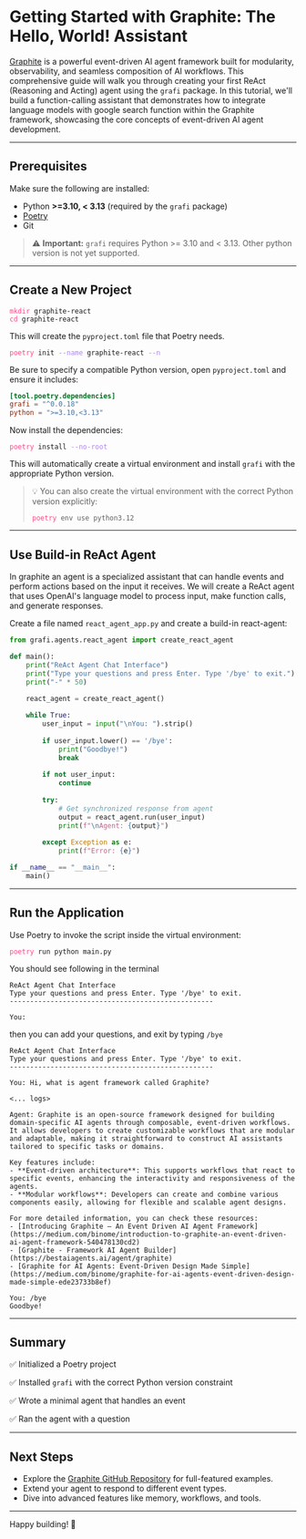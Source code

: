 # Getting Started with Graphite: The Hello, World! Assistant

[Graphite](https://github.com/binome-dev/graphite) is a powerful event-driven AI agent framework built for modularity, observability, and seamless composition of AI workflows. This comprehensive guide will walk you through creating your first ReAct (Reasoning and Acting) agent using the `grafi` package. In this tutorial, we'll build a function-calling assistant that demonstrates how to integrate language models with google search function within the Graphite framework, showcasing the core concepts of event-driven AI agent development.

---

## Prerequisites

Make sure the following are installed:

* Python **>=3.10, < 3.13** (required by the `grafi` package)
* [Poetry](https://python-poetry.org/docs/#installation)
* Git

> ⚠️ **Important:** `grafi` requires Python >= 3.10 and < 3.13. Other python version is not yet supported.

---

## Create a New Project

<!-- ```bash
mkdir graphite-react
cd graphite-react
``` -->

<div class="bash"><pre>
<code><span style="color:#FF4689">mkdir</span> graphite-react
<span style="color:#FF4689">cd</span> graphite-react
</code></pre></div>

This will create the `pyproject.toml` file that Poetry needs.

<!-- ```bash
poetry init --name graphite-react -n
``` -->

<div class="bash"><pre>
<code><span style="color:#FF4689">poetry</span> init <span style="color:#AE81FF">--name</span> graphite-react <span style="color:#AE81FF">--n</span></code></pre></div>

Be sure to specify a compatible Python version,  open `pyproject.toml` and ensure it includes:

```toml
[tool.poetry.dependencies]
grafi = "^0.0.18"
python = ">=3.10,<3.13"
```

Now install the dependencies:

<!-- ```bash
poetry install --no-root
``` -->

<div class="bash"><pre>
<code><span style="color:#FF4689">poetry</span> install <span style="color:#AE81FF">--no-root</span></code></pre></div>

This will automatically create a virtual environment and install `grafi` with the appropriate Python version.

> 💡 You can also create the virtual environment with the correct Python version explicitly:
>
><div class="bash"><pre>
><code><span style="color:#FF4689">poetry</span> env use python3.12</code></pre></div>
<!-- > ```bash
> poetry env use python3.12
> ``` -->

---

## Use Build-in ReAct Agent

In graphite an agent is a specialized assistant that can handle events and perform actions based on the input it receives. We will create a ReAct agent that uses OpenAI's language model to process input, make function calls, and generate responses.

Create a file named `react_agent_app.py` and create a build-in react-agent:

```python
from grafi.agents.react_agent import create_react_agent

def main():
    print("ReAct Agent Chat Interface")
    print("Type your questions and press Enter. Type '/bye' to exit.")
    print("-" * 50)
    
    react_agent = create_react_agent()

    while True:
        user_input = input("\nYou: ").strip()
        
        if user_input.lower() == '/bye':
            print("Goodbye!")
            break
        
        if not user_input:
            continue
        
        try:
            # Get synchronized response from agent
            output = react_agent.run(user_input)
            print(f"\nAgent: {output}")
            
        except Exception as e:
            print(f"Error: {e}")

if __name__ == "__main__":
    main()
```

---

## Run the Application

Use Poetry to invoke the script inside the virtual environment:

<!-- ```bash
poetry run python main.py
``` -->
<div class="bash"><pre>
<code><span style="color:#FF4689">poetry</span> run python main.py</code></pre></div>

You should see following in the terminal

```text
ReAct Agent Chat Interface
Type your questions and press Enter. Type '/bye' to exit.
--------------------------------------------------

You:
```

then you can add your questions, and exit by typing `/bye`

```text
ReAct Agent Chat Interface
Type your questions and press Enter. Type '/bye' to exit.
--------------------------------------------------

You: Hi, what is agent framework called Graphite? 

<... logs>

Agent: Graphite is an open-source framework designed for building domain-specific AI agents through composable, event-driven workflows. It allows developers to create customizable workflows that are modular and adaptable, making it straightforward to construct AI assistants tailored to specific tasks or domains.

Key features include:
- **Event-driven architecture**: This supports workflows that react to specific events, enhancing the interactivity and responsiveness of the agents.
- **Modular workflows**: Developers can create and combine various components easily, allowing for flexible and scalable agent designs.

For more detailed information, you can check these resources:
- [Introducing Graphite — An Event Driven AI Agent Framework](https://medium.com/binome/introduction-to-graphite-an-event-driven-ai-agent-framework-540478130cd2)
- [Graphite - Framework AI Agent Builder](https://bestaiagents.ai/agent/graphite)
- [Graphite for AI Agents: Event-Driven Design Made Simple](https://medium.com/binome/graphite-for-ai-agents-event-driven-design-made-simple-ede23733b8ef)

You: /bye
Goodbye!
```

---

## Summary

✅ Initialized a Poetry project

✅ Installed `grafi` with the correct Python version constraint

✅ Wrote a minimal agent that handles an event

✅ Ran the agent with a question

---

## Next Steps

* Explore the [Graphite GitHub Repository](https://github.com/binome-dev/graphite) for full-featured examples.
* Extend your agent to respond to different event types.
* Dive into advanced features like memory, workflows, and tools.

---

Happy building! 🚀
